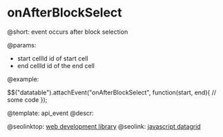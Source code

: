 onAfterBlockSelect
=============

@short: event occurs after block selection
	

@params:

- start    cellId     id of start cell
- end      cellId     id of the end cell

@example:

$$("datatable").attachEvent("onAfterBlockSelect", function(start, end){
    // some code
});

@template:	api_event
@descr:


@seolinktop: [web development library](https://webix.com)
@seolink: [javascript datagrid](https://webix.com/widget/datatable/)